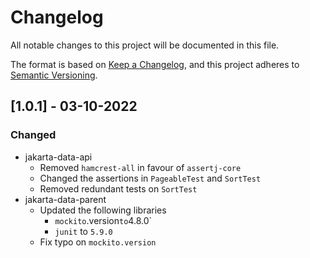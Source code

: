 # Changelog
All notable changes to this project will be documented in this file.

The format is based on [Keep a Changelog](https://keepachangelog.com/en/1.0.0/),
and this project adheres to [Semantic Versioning](https://semver.org/spec/v2.0.0.html).

## [1.0.1] - 03-10-2022

### Changed
- jakarta-data-api
  - Removed `hamcrest-all` in favour of `assertj-core`
  - Changed the assertions in `PageableTest` and `SortTest`
  - Removed redundant tests on `SortTest`
- jakarta-data-parent
  - Updated the following libraries
    - `mockito`.version` to `4.8.0`
    - `junit` to `5.9.0`
  - Fix typo on `mockito.version` 
 